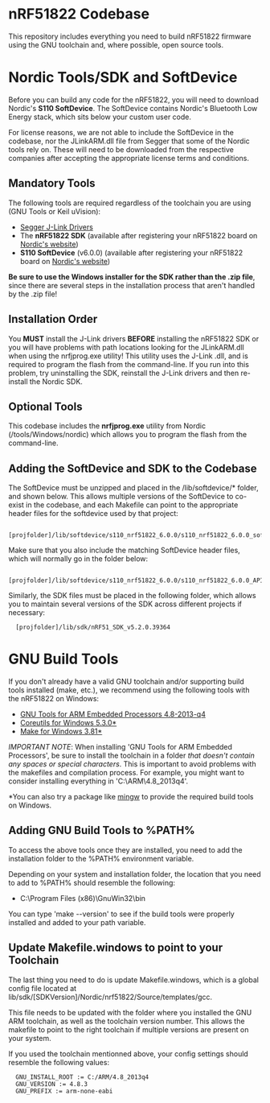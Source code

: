 nRF51822 Codebase
=================

This repository includes everything you need to build nRF51822 firmware using the GNU toolchain and, where possible, open source tools.

Nordic Tools/SDK and SoftDevice
===============================

Before you can build any code for the nRF51822, you will need to download Nordic's **S110 SoftDevice**. The SoftDevice contains Nordic's Bluetooth Low Energy stack, which sits below your custom user code.

For license reasons, we are not able to include the SoftDevice in the codebase, nor the JLinkARM.dll file from Segger that some of the Nordic tools rely on.  These will need to be downloaded from the respective companies after accepting the appropriate license terms and conditions.

Mandatory Tools
---------------

The following tools are required regardless of the toolchain you are using (GNU Tools or Keil uVision):

- [Segger J-Link Drivers](http://www.segger.com/jlink-software.html)
- The **nRF51822 SDK** (available after registering your nRF51822 board on [Nordic's website](http://www.nordicsemi.com/))
- **S110 SoftDevice** (v6.0.0) (available after registering your nRF51822 board on [Nordic's website](http://www.nordicsemi.com/))

**Be sure to use the Windows installer for the SDK rather than the .zip file**, since there are several steps in the installation process that aren't handled by the .zip file!

Installation Order
------------------

You **MUST** install the J-Link drivers **BEFORE** installing the nRF51822 SDK or you will have problems with path locations looking for the JLinkARM.dll when using the nrfjprog.exe utility!  This utility uses the J-Link .dll, and is required to program the flash from the command-line.  If you run into this problem, try uninstalling the SDK, reinstall the J-Link drivers and then re-install the Nordic SDK.

Optional Tools
--------------

This codebase includes the **nrfjprog.exe** utility from Nordic (/tools/Windows/nordic) which allows you to program the flash from the command-line.

Adding the SoftDevice and SDK to the Codebase
---------------------------------------------

The SoftDevice must be unzipped and placed in the /lib/softdevice/* folder, and shown below. This allows multiple versions of the SoftDevice to co-exist in the codebase, and each Makefile can point to the appropriate header files for the softdevice used by that project:

```
  [projfolder]/lib/softdevice/s110_nrf51822_6.0.0/s110_nrf51822_6.0.0_softdevice.hex
```

Make sure that you also include the matching SoftDevice header files, which will normally go in the folder below:

```
  [projfolder]/lib/softdevice/s110_nrf51822_6.0.0/s110_nrf51822_6.0.0_API/include
```

Similarly, the SDK files must be placed in the following folder, which allows you to maintain several versions of the SDK across different projects if necessary:

```
  [projfolder]/lib/sdk/nRF51_SDK_v5.2.0.39364
```

GNU Build Tools
===============

If you don't already have a valid GNU toolchain and/or supporting build tools installed (make, etc.), we recommend using the following tools with the nRF51822 on Windows:

- [GNU Tools for ARM Embedded Processors 4.8-2013-q4](https://launchpad.net/gcc-arm-embedded/4.8/4.8-2013-q4-major)
- [Coreutils for Windows 5.3.0*](http://gnuwin32.sourceforge.net/packages/coreutils.htm)
- [Make for Windows 3.81*](http://gnuwin32.sourceforge.net/packages/make.htm)

*IMPORTANT NOTE*: When installing 'GNU Tools for ARM Embedded Processors', be sure to install the toolchain in a folder *that doesn't contain any spaces or special characters*.  This is important to avoid problems with the makefiles and compilation process. For example, you might want to consider installing everything in 'C:\ARM\4.8_2013q4'.

*You can also try a package like [mingw](http://www.mingw.org/) to provide the required build tools on Windows.

Adding GNU Build Tools to %PATH%
--------------------------------

To access the above tools once they are installed, you need to add the installation folder to the %PATH% environment variable.

Depending on your system and installation folder, the location that you need to add to %PATH% should resemble the following:

- C:\Program Files (x86)\GnuWin32\bin

You can type 'make --version' to see if the build tools were properly installed and added to your path variable.

Update Makefile.windows to point to your Toolchain
--------------------------------------------------

The last thing you need to do is update Makefile.windows, which is a global config file located at lib/sdk/[SDKVersion]/Nordic/nrf51822/Source/templates/gcc.

This file needs to be updated with the folder where you installed the GNU ARM toolchain, as well as the toolchain version number.  This allows the makefile to point to the right toolchain if multiple versions are present on your system.

If you used the toolchain mentionned above, your config settings should resemble the following values:

```
  GNU_INSTALL_ROOT := C:/ARM/4.8_2013q4
  GNU_VERSION := 4.8.3
  GNU_PREFIX := arm-none-eabi
```
